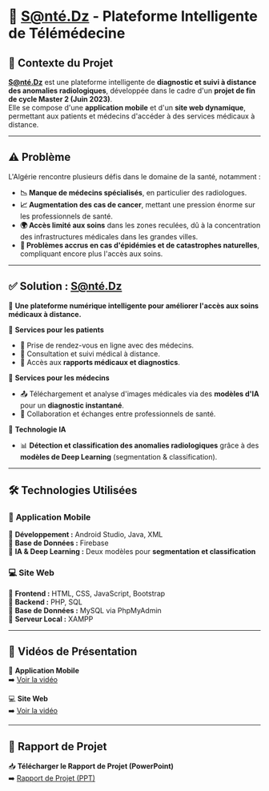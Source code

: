 # 🏥 S@nté.Dz - Plateforme Intelligente de Télémédecine  

## 📌 Contexte du Projet  

**S@nté.Dz** est une plateforme intelligente de **diagnostic et suivi à distance des anomalies radiologiques**, développée dans le cadre d'un **projet de fin de cycle Master 2 (Juin 2023)**.  
Elle se compose d'une **application mobile** et d'un **site web dynamique**, permettant aux patients et médecins d'accéder à des services médicaux à distance.  

---

## ⚠️ Problème  

L'Algérie rencontre plusieurs défis dans le domaine de la santé, notamment :  
- **📉 Manque de médecins spécialisés**, en particulier des radiologues.  
- **📈 Augmentation des cas de cancer**, mettant une pression énorme sur les professionnels de santé.  
- **🌍 Accès limité aux soins** dans les zones reculées, dû à la concentration des infrastructures médicales dans les grandes villes.  
- **🚨 Problèmes accrus en cas d'épidémies et de catastrophes naturelles**, compliquant encore plus l'accès aux soins.  

---

## ✅ Solution : S@nté.Dz  

🎯 **Une plateforme numérique intelligente pour améliorer l'accès aux soins médicaux à distance.**  

🔹 **Services pour les patients**  
- 📅 Prise de rendez-vous en ligne avec des médecins.  
- 🏥 Consultation et suivi médical à distance.  
- 📄 Accès aux **rapports médicaux et diagnostics**.  

🔹 **Services pour les médecins**  
- 📤 Téléchargement et analyse d'images médicales via des **modèles d'IA** pour un **diagnostic instantané**.  
- 🤝 Collaboration et échanges entre professionnels de santé.  

🧠 **Technologie IA**  
- 📊 **Détection et classification des anomalies radiologiques** grâce à des **modèles de Deep Learning** (segmentation & classification).  

---

## 🛠 Technologies Utilisées  

### 📱 **Application Mobile**  
🔹 **Développement :** Android Studio, Java, XML  
🔹 **Base de Données :** Firebase  
🔹 **IA & Deep Learning :** Deux modèles pour **segmentation et classification**  

### 💻 **Site Web**  
🔹 **Frontend :** HTML, CSS, JavaScript, Bootstrap  
🔹 **Backend :** PHP, SQL  
🔹 **Base de Données :** MySQL via PhpMyAdmin  
🔹 **Serveur Local :** XAMPP  

---
## 🎥 Vidéos de Présentation  

📱 **Application Mobile**  
➡️ [Voir la vidéo](videos/sante_dz_mobile.mp4)  

💻 **Site Web**  
➡️ [Voir la vidéo](videos/sante_dz_web.mp4)  

---

## 📄 Rapport de Projet  

📥 **Télécharger le Rapport de Projet (PowerPoint)**  
➡️ [Rapport de Projet (PPT)](rapport_sante_dz.pptx) 
